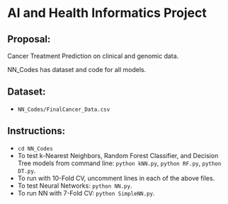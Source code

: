 # AI and Health Informatics Project

## Proposal:
Cancer Treatment Prediction on clinical and genomic data.

NN_Codes has dataset and code for all models.

## Dataset:
* ```NN_Codes/FinalCancer_Data.csv```

## Instructions:
* ```cd NN_Codes```
* To test k-Nearest Neighbors, Random Forest Classifier, and Decision Tree models from command line: ```python kNN.py```, ```python RF.py```, ```python DT.py```.
* To run with 10-Fold CV, uncomment lines in each of the above files.
* To test Neural Networks: ```python NN.py```.
* To run NN with 7-Fold CV: ```python SimpleNN.py```.
